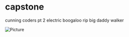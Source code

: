 # capstone
cunning coders pt 2 electric boogaloo rip big daddy walker

![Picture](https://golutes.com/images/2018/8/20/LaVoy_Web.jpg?width=300)
